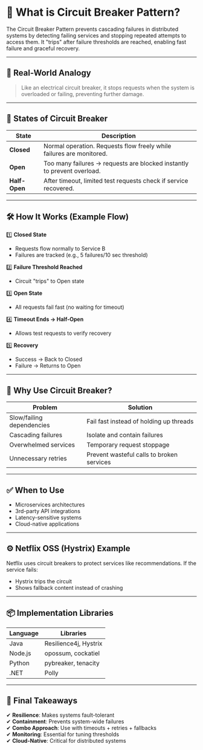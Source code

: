 # 📌 What is Circuit Breaker Pattern?

The Circuit Breaker Pattern prevents cascading failures in distributed systems by detecting failing services and stopping repeated attempts to access them. It "trips" after failure thresholds are reached, enabling fast failure and graceful recovery.

---

## 🧱 Real-World Analogy
> Like an electrical circuit breaker, it stops requests when the system is overloaded or failing, preventing further damage.

---

## 🔁 States of Circuit Breaker

| State | Description |
|-------|-------------|
| **Closed** | Normal operation. Requests flow freely while failures are monitored. |
| **Open** | Too many failures → requests are blocked instantly to prevent overload. |
| **Half-Open** | After timeout, limited test requests check if service recovered. |

---

## 🛠️ How It Works (Example Flow)

1️⃣ **Closed State**  
   - Requests flow normally to Service B  
   - Failures are tracked (e.g., 5 failures/10 sec threshold)  

2️⃣ **Failure Threshold Reached**  
   - Circuit "trips" to Open state  

3️⃣ **Open State**  
   - All requests fail fast (no waiting for timeout)  

4️⃣ **Timeout Ends → Half-Open**  
   - Allows test requests to verify recovery  

5️⃣ **Recovery**  
   - Success → Back to Closed  
   - Failure → Returns to Open  

---

## 🔴 Why Use Circuit Breaker?

| Problem | Solution |
|---------|----------|
| Slow/failing dependencies | Fail fast instead of holding up threads |
| Cascading failures | Isolate and contain failures |
| Overwhelmed services | Temporary request stoppage |
| Unnecessary retries | Prevent wasteful calls to broken services |

---

## ✅ When to Use
- Microservices architectures  
- 3rd-party API integrations  
- Latency-sensitive systems  
- Cloud-native applications  

---

## ⚙ Netflix OSS (Hystrix) Example
Netflix uses circuit breakers to protect services like recommendations. If the service fails:
- Hystrix trips the circuit  
- Shows fallback content instead of crashing  

---

## 📦 Implementation Libraries

| Language | Libraries |
|----------|-----------|
| Java | Resilience4j, Hystrix |
| Node.js | opossum, cockatiel |
| Python | pybreaker, tenacity |
| .NET | Polly |

---

## 🧠 Final Takeaways
✔ **Resilience**: Makes systems fault-tolerant  
✔ **Containment**: Prevents system-wide failures  
✔ **Combo Approach**: Use with timeouts + retries + fallbacks  
✔ **Monitoring**: Essential for tuning thresholds  
✔ **Cloud-Native**: Critical for distributed systems  